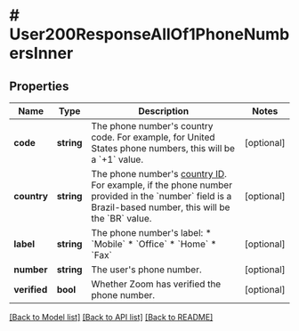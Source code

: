# # User200ResponseAllOf1PhoneNumbersInner

## Properties

Name | Type | Description | Notes
------------ | ------------- | ------------- | -------------
**code** | **string** | The phone number&#39;s country code. For example, for United States phone numbers, this will be a &#x60;+1&#x60; value. | [optional]
**country** | **string** | The phone number&#39;s [country ID](https://marketplace.zoom.us/docs/api-reference/other-references/abbreviation-lists#countries). For example, if the phone number provided in the &#x60;number&#x60; field is a Brazil-based number, this will be the &#x60;BR&#x60; value. | [optional]
**label** | **string** | The phone number&#39;s label: * &#x60;Mobile&#x60; * &#x60;Office&#x60; * &#x60;Home&#x60;  * &#x60;Fax&#x60; | [optional]
**number** | **string** | The user&#39;s phone number. | [optional]
**verified** | **bool** | Whether Zoom has verified the phone number. | [optional]

[[Back to Model list]](../../README.md#models) [[Back to API list]](../../README.md#endpoints) [[Back to README]](../../README.md)
